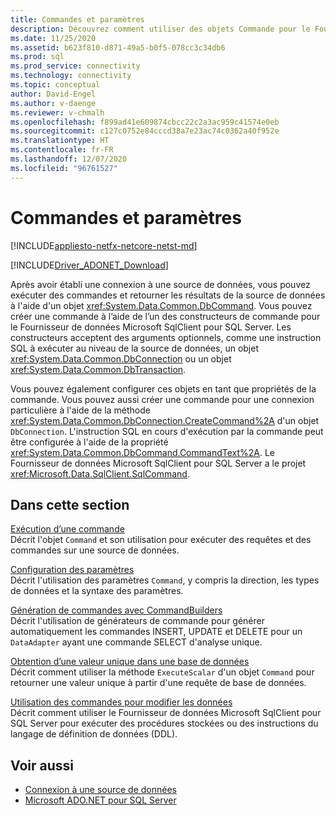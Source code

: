 ```yaml
---
title: Commandes et paramètres
description: Découvrez comment utiliser des objets Commande pour le Fournisseur de données Microsoft SqlClient pour SQL Server afin d’exécuter des commandes et de retourner des résultats à partir d’une source de données.
ms.date: 11/25/2020
ms.assetid: b623f810-d871-49a5-b0f5-078cc3c34db6
ms.prod: sql
ms.prod_service: connectivity
ms.technology: connectivity
ms.topic: conceptual
author: David-Engel
ms.author: v-daenge
ms.reviewer: v-chmalh
ms.openlocfilehash: f899ad41e609874cbcc22c2a3ac959c41574e0eb
ms.sourcegitcommit: c127c0752e84cccd38a7e23ac74c0362a40f952e
ms.translationtype: HT
ms.contentlocale: fr-FR
ms.lasthandoff: 12/07/2020
ms.locfileid: "96761527"
---
```

# <a name="commands-and-parameters"></a>Commandes et paramètres

[!INCLUDE[appliesto-netfx-netcore-netst-md](../../includes/appliesto-netfx-netcore-netst-md.md)]

[!INCLUDE[Driver_ADONET_Download](../../includes/driver_adonet_download.md)]

Après avoir établi une connexion à une source de données, vous pouvez exécuter des commandes et retourner les résultats de la source de données à l'aide d'un objet <xref:System.Data.Common.DbCommand>. Vous pouvez créer une commande à l’aide de l’un des constructeurs de commande pour le Fournisseur de données Microsoft SqlClient pour SQL Server. Les constructeurs acceptent des arguments optionnels, comme une instruction SQL à exécuter au niveau de la source de données, un objet <xref:System.Data.Common.DbConnection> ou un objet <xref:System.Data.Common.DbTransaction>.

Vous pouvez également configurer ces objets en tant que propriétés de la commande. Vous pouvez aussi créer une commande pour une connexion particulière à l'aide de la méthode <xref:System.Data.Common.DbConnection.CreateCommand%2A> d'un objet `DbConnection`. L'instruction SQL en cours d'exécution par la commande peut être configurée à l'aide de la propriété <xref:System.Data.Common.DbCommand.CommandText%2A>. Le Fournisseur de données Microsoft SqlClient pour SQL Server a le projet <xref:Microsoft.Data.SqlClient.SqlCommand>.

## <a name="in-this-section"></a>Dans cette section

[Exécution d’une commande](execute-command.md)  
Décrit l'objet `Command` et son utilisation pour exécuter des requêtes et des commandes sur une source de données.

[Configuration des paramètres](configure-parameters.md)  
Décrit l'utilisation des paramètres `Command`, y compris la direction, les types de données et la syntaxe des paramètres.

[Génération de commandes avec CommandBuilders](generate-commands-with-commandbuilders.md)  
Décrit l'utilisation de générateurs de commande pour générer automatiquement les commandes INSERT, UPDATE et DELETE pour un `DataAdapter` ayant une commande SELECT d'analyse unique.

[Obtention d’une valeur unique dans une base de données](obtain-single-value-from-database.md)  
Décrit comment utiliser la méthode `ExecuteScalar` d'un objet `Command` pour retourner une valeur unique à partir d'une requête de base de données.

[Utilisation des commandes pour modifier les données](use-commands-to-modify-data.md)  
Décrit comment utiliser le Fournisseur de données Microsoft SqlClient pour SQL Server pour exécuter des procédures stockées ou des instructions du langage de définition de données (DDL).

## <a name="see-also"></a>Voir aussi

- [Connexion à une source de données](connecting-to-data-source.md)
- [Microsoft ADO.NET pour SQL Server](microsoft-ado-net-sql-server.md)
